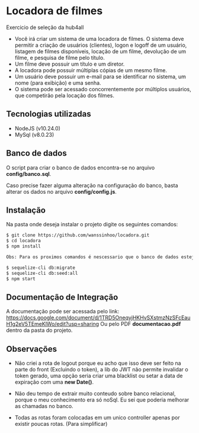 # Locadora de filmes
Exercicio de seleção da hub4all

 - Você irá criar um sistema de uma locadora de filmes. O sistema deve permitir a criação de usuários (clientes), logon e logoff de um usuário, 
 listagem de filmes disponíveis, locação de um filme, devolução de um filme, e pesquisa de filme pelo título.
 - Um filme deve possuir um título e um diretor.
 - A locadora pode possuir múltiplas cópias de um mesmo filme.
 - Um usuário deve possuir um e-mail para se identificar no sistema, um nome (para exibição) e uma senha.
 - O sistema pode ser acessado concorrentemente por múltiplos usuários, que
competirão pela locação dos filmes.

## Tecnologias utilizadas
 - NodeJS (v10.24.0)
 - MySql (v8.0.23)

## Banco de dados
O script para criar o banco de dados encontra-se no arquivo **config/banco.sql**.

Caso precise fazer alguma alteração na configuração do banco, basta alterar os dados no arquivo **config/config.js**. 

## Instalação
Na pasta onde deseja instalar o projeto digite os seguintes comandos: 

```sh
$ git clone https://github.com/wanssinhoo/locadora.git
$ cd locadora
$ npm install

Obs: Para os proximos comandos é nescessario que o banco de dados esteja criado e online.

$ sequelize-cli db:migrate
$ sequelize-cli db:seed:all
$ npm start
```

## Documentação de Integração
A documentação pode ser acessada pelo link: 
https://docs.google.com/document/d/1TRD5OneqyjHKHvSXstmzNzSFcEauH1g2eV5TEmeKlWo/edit?usp=sharing
Ou pelo PDF **documentacao.pdf** dentro da pasta do projeto.

## Observações

 - Não criei a rota de logout porque eu acho que isso deve ser feito na parte do front (Excluindo o token), 
 a lib do JWT não permite invalidar o token gerado, uma opção seria criar uma blacklist ou setar a data de expiração com uma **new Date()**.

 - Não deu tempo de extrair muito conteudo sobre banco relacional, porque o meu conhecimento era só noSql. Eu sei que poderia melhorar as chamadas no banco.

 - Todas as rotas foram colocadas em um unico controller apenas por existir poucas rotas. (Para simplificar)
